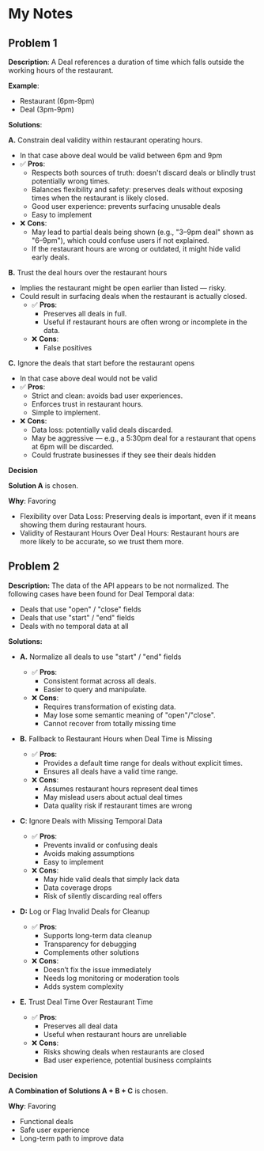 # My Notes

## Problem 1

**Description**: A Deal references a duration of time which falls outside the working hours of the restaurant.

**Example**:
- Restaurant (6pm-9pm)
- Deal (3pm-9pm)

**Solutions**:
    
**A.** Constrain deal validity within restaurant operating hours.
- In that case above deal would be valid between 6pm and 9pm
- ✅ **Pros**:
  - Respects both sources of truth: doesn't discard deals or blindly trust potentially wrong times.
  - Balances flexibility and safety: preserves deals without exposing times when the restaurant is likely closed.
  - Good user experience: prevents surfacing unusable deals
  - Easy to implement
- ❌ **Cons**:
  - May lead to partial deals being shown (e.g., "3–9pm deal" shown as "6–9pm"), which could confuse users if not explained.
  - If the restaurant hours are wrong or outdated, it might hide valid early deals.

**B.** Trust the deal hours over the restaurant hours
- Implies the restaurant might be open earlier than listed — risky.
- Could result in surfacing deals when the restaurant is actually closed.
  - ✅ **Pros**:
    - Preserves all deals in full.
    - Useful if restaurant hours are often wrong or incomplete in the data.
  - ❌ **Cons**:
    - False positives

**C.** Ignore the deals that start before the restaurant opens
- In that case above deal would not be valid
- ✅ **Pros**:
  - Strict and clean: avoids bad user experiences.
  - Enforces trust in restaurant hours. 
  - Simple to implement.
- ❌ **Cons**:
  - Data loss: potentially valid deals discarded.
  - May be aggressive — e.g., a 5:30pm deal for a restaurant that opens at 6pm will be discarded.
  - Could frustrate businesses if they see their deals hidden

**Decision**

**Solution A** is chosen. 

**Why**: Favoring
- Flexibility over Data Loss: Preserving deals is important, even if it means showing them during restaurant hours.
- Validity of Restaurant Hours Over Deal Hours: Restaurant hours are more likely to be accurate, so we trust them more.

## Problem 2

**Description:** The data of the API appears to be not normalized. The following cases have been found for Deal Temporal data:

- Deals that use "open" / "close" fields
- Deals that use "start" / "end" fields
- Deals with no temporal data at all

**Solutions:**

- **A.** Normalize all deals to use "start" / "end" fields
  - ✅ **Pros**:
    - Consistent format across all deals.
    - Easier to query and manipulate.
  - ❌ **Cons**:
    - Requires transformation of existing data.
    - May lose some semantic meaning of "open"/"close".
    - Cannot recover from totally missing time
    
- **B.** Fallback to Restaurant Hours when Deal Time is Missing
  - ✅ **Pros**:
    - Provides a default time range for deals without explicit times.
    - Ensures all deals have a valid time range.
  - ❌ **Cons**:
    - Assumes restaurant hours represent deal times
    - May mislead users about actual deal times
    - Data quality risk if restaurant times are wrong
      
- **C**: Ignore Deals with Missing Temporal Data
  - ✅ **Pros**:
    - Prevents invalid or confusing deals
    - Avoids making assumptions
    - Easy to implement
  - ❌ **Cons**:
    - May hide valid deals that simply lack data
    - Data coverage drops
    - Risk of silently discarding real offers
      
- **D:** Log or Flag Invalid Deals for Cleanup
    - ✅ **Pros**:
      - Supports long-term data cleanup
      - Transparency for debugging
      - Complements other solutions
    - ❌ **Cons**:
      - Doesn’t fix the issue immediately
      - Needs log monitoring or moderation tools
      - Adds system complexity
        
- **E.** Trust Deal Time Over Restaurant Time
    - ✅ **Pros**:
        - Preserves all deal data
        - Useful when restaurant hours are unreliable
    - ❌ **Cons**:
        - Risks showing deals when restaurants are closed
        - Bad user experience, potential business complaints

**Decision**

**A Combination of Solutions A + B + C** is chosen.

**Why**: Favoring
- Functional deals
- Safe user experience
- Long-term path to improve data